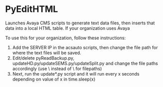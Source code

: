 # PyEditHTML
Launches Avaya CMS scripts to generate text data files, then inserts that data into a local HTML table.
If your organization uses Avaya 

To use this for your organization, follow these instructions:
1. Add the SERVER IP in the acsauto scripts, then change the file path for where the text files will be saved.
2. Edit/delete pyReadBackup.py, updateHD.py/updateSEMS.py/updateSplit.py and change the file paths accordingly (use \\ instead of \ for filepaths)
3. Next, run the update*.py script and it will run every x seconds depending on value of x in time.sleep(x)
